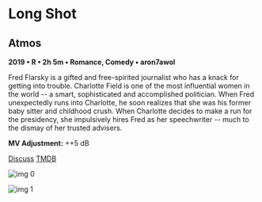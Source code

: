 # Long Shot

## Atmos

**2019 • R • 2h 5m • Romance, Comedy • aron7awol**

Fred Flarsky is a gifted and free-spirited journalist who has a knack for getting into trouble. Charlotte Field is one of the most influential women in the world -- a smart, sophisticated and accomplished politician. When Fred unexpectedly runs into Charlotte, he soon realizes that she was his former baby sitter and childhood crush. When Charlotte decides to make a run for the presidency, she impulsively hires Fred as her speechwriter -- much to the dismay of her trusted advisers.

**MV Adjustment:** ++5 dB

[Discuss](https://www.avsforum.com/threads/bass-eq-for-filtered-movies.2995212/post-58328844)  [TMDB](459992)

![img 0](https://i.imgur.com/IZUecee.jpg)

![img 1](https://i.imgur.com/c5o1ule.png)

